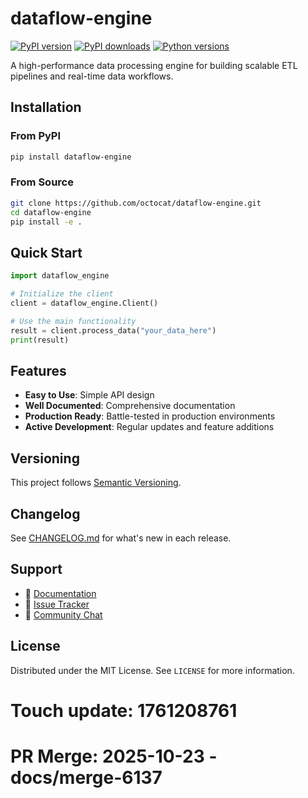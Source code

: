 # dataflow-engine

[![PyPI version](https://img.shields.io/pypi/v/dataflow-engine.svg)](https://pypi.org/project/dataflow-engine/)
[![PyPI downloads](https://img.shields.io/pypi/dm/dataflow-engine.svg)](https://pypi.org/project/dataflow-engine/)
[![Python versions](https://img.shields.io/pypi/pyversions/dataflow-engine.svg)](https://pypi.org/project/dataflow-engine/)

A high-performance data processing engine for building scalable ETL pipelines and real-time data workflows.

## Installation

### From PyPI

```bash
pip install dataflow-engine
```

### From Source

```bash
git clone https://github.com/octocat/dataflow-engine.git
cd dataflow-engine
pip install -e .
```

## Quick Start

```python
import dataflow_engine

# Initialize the client
client = dataflow_engine.Client()

# Use the main functionality
result = client.process_data("your_data_here")
print(result)
```

## Features

- **Easy to Use**: Simple API design
- **Well Documented**: Comprehensive documentation
- **Production Ready**: Battle-tested in production environments
- **Active Development**: Regular updates and feature additions

## Versioning

This project follows [Semantic Versioning](https://semver.org/).

## Changelog

See [CHANGELOG.md](CHANGELOG.md) for what's new in each release.

## Support

- 📖 [Documentation](https://dataflow-engine.readthedocs.io/)
- 🐛 [Issue Tracker](https://github.com/octocat/dataflow-engine/issues)
- 💬 [Community Chat](https://discord.gg/example)

## License

Distributed under the MIT License. See `LICENSE` for more information.

# Touch update: 1761208761

# PR Merge: 2025-10-23 - docs/merge-6137
